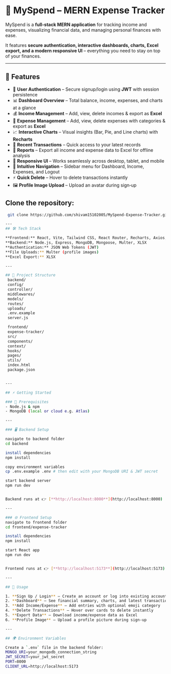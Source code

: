 # 💸 MySpend – MERN Expense Tracker  

MySpend is a **full‑stack MERN application** for tracking income and expenses, visualizing financial data, and managing personal finances with ease.  

It features **secure authentication, interactive dashboards, charts, Excel export, and a modern responsive UI** – everything you need to stay on top of your finances.  

---

## 🚀 Features  

- 🔐 **User Authentication** – Secure signup/login using **JWT** with session persistence  
- 📊 **Dashboard Overview** – Total balance, income, expenses, and charts at a glance  
- 💰 **Income Management** – Add, view, delete incomes & export as **Excel**  
- 💸 **Expense Management** – Add, view, delete expenses with categories & export as **Excel**  
- 📈 **Interactive Charts** – Visual insights (Bar, Pie, and Line charts) with **Recharts**  
- 📝 **Recent Transactions** – Quick access to your latest records  
- 📁 **Reports** – Export all income and expense data to Excel for offline analysis  
- 📱 **Responsive UI** – Works seamlessly across desktop, tablet, and mobile  
- 🧭 **Intuitive Navigation** – Sidebar menu for Dashboard, Income, Expenses, and Logout  
- ⚡ **Quick Delete** – Hover to delete transactions instantly  
- 🖼 **Profile Image Upload** – Upload an avatar during sign‑up


## Clone the repository:
```sh
 git clone https://github.com/shivam15102005/MySpend-Expense-Tracker.git

---
## 🛠 Tech Stack  

**Frontend:** React, Vite, Tailwind CSS, React Router, Recharts, Axios, Emoji Picker  
**Backend:** Node.js, Express, MongoDB, Mongoose, Multer, XLSX  
**Authentication:** JSON Web Tokens (JWT)  
**File Uploads:** Multer (profile images)  
**Excel Export:** XLSX  

---

## 📂 Project Structure  
 backend/
 config/
 controller/
 middlewares/
 models/
 routes/
 uploads/
 .env.example
 server.js

 frontend/
 expense-tracker/
 src/
 components/
 context/
 hooks/
 pages/
 utils/
 index.html
 package.json


---

## ⚡ Getting Started  

### 🔑 Prerequisites  
- Node.js & npm  
- MongoDB (local or cloud e.g. Atlas)  

---

### 🖥 Backend Setup  

navigate to backend folder
cd backend

install dependencies
npm install

copy environment variables
cp .env.example .env # then edit with your MongoDB URI & JWT secret

start backend server
npm run dev


Backend runs at 👉 [**http://localhost:8000**](http://localhost:8000)  

---

### 🌐 Frontend Setup  
navigate to frontend folder
cd frontend/expense-tracker

install dependencies
npm install

start React app
npm run dev


Frontend runs at 👉 [**http://localhost:5173**](http://localhost:5173)  

---

## 🎯 Usage  

1. **Sign Up / Login** – Create an account or log into existing account  
2. **Dashboard** – See financial summary, charts, and latest transactions  
3. **Add Income/Expense** – Add entries with optional emoji category  
4. **Delete Transactions** – Hover over cards to delete instantly  
5. **Export Data** – Download income/expense data as Excel  
6. **Profile Image** – Upload a profile picture during sign‑up  

---

## 🌍 Environment Variables  

Create a `.env` file in the backend folder:  
MONGO_URI=your_mongodb_connection_string
JWT_SECRET=your_jwt_secret
PORT=8000
CLIENT_URL=http://localhost:5173


